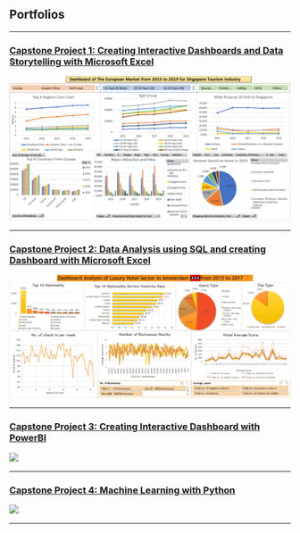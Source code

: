 ## Portfolios

---

### [Capstone Project 1: Creating Interactive Dashboards and Data Storytelling with Microsoft Excel](/sample_page)

<img src="images/Capstone_Project_1_Dashboard.PNG"/>

---
### [Capstone Project 2: Data Analysis using SQL and creating Dashboard with Microsoft Excel](/pdf/sample_presentation.pdf)

<img src="images/Capstone_Project_2_Dashboard.PNG"/>

---
### [Capstone Project 3: Creating Interactive Dashboard with PowerBI](http://example.com/)

<img src="images/dummy_thumbnail.jpg?raw=true"/>

---
### [Capstone Project 4: Machine Learning with Python](/pdf/sample_presentation.pdf)

<img src="images/dummy_thumbnail.jpg?raw=true"/>

---

